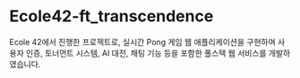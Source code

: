 # Ecole42-ft_transcendence
Ecole 42에서 진행한 프로젝트로, 실시간 Pong 게임 웹 애플리케이션을 구현하며 사용자 인증, 토너먼트 시스템, AI 대전, 채팅 기능 등을 포함한 풀스택 웹 서비스를 개발하였습니다.
